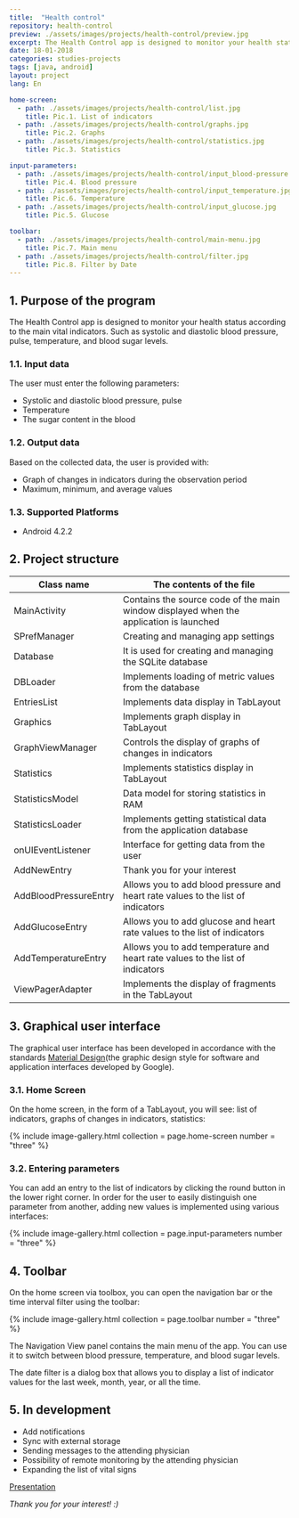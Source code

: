 ```yaml
---
title:  "Health control"
repository: health-control
preview: ./assets/images/projects/health-control/preview.jpg
excerpt: The Health Control app is designed to monitor your health status according to the main vital indicators. Such as systolic and diastolic blood pressure, pulse, temperature, and blood sugar levels
date: 18-01-2018
categories: studies-projects
tags: [java, android]
layout: project
lang: En

home-screen:
  - path: ./assets/images/projects/health-control/list.jpg
    title: Pic.1. List of indicators
  - path: ./assets/images/projects/health-control/graphs.jpg
    title: Pic.2. Graphs
  - path: ./assets/images/projects/health-control/statistics.jpg
    title: Pic.3. Statistics

input-parameters:
  - path: ./assets/images/projects/health-control/input_blood-pressure.jpg
    title: Pic.4. Blood pressure
  - path: ./assets/images/projects/health-control/input_temperature.jpg
    title: Pic.6. Temperature
  - path: ./assets/images/projects/health-control/input_glucose.jpg
    title: Pic.5. Glucose

toolbar:
  - path: ./assets/images/projects/health-control/main-menu.jpg
    title: Pic.7. Main menu
  - path: ./assets/images/projects/health-control/filter.jpg
    title: Pic.8. Filter by Date
---
```


## 1. Purpose of the program

The Health Control app is designed to monitor your health status according to the main vital indicators. Such as systolic and diastolic blood pressure, pulse, temperature, and blood sugar levels.

### 1.1. Input data
The user must enter the following parameters:
*	Systolic and diastolic blood pressure, pulse
*	Temperature
*	The sugar content in the blood

### 1.2. Output data
Based on the collected data, the user is provided with:
* Graph of changes in indicators during the observation period
* Maximum, minimum, and average values

### 1.3. Supported Platforms
* Android 4.2.2

## 2. Project structure

Class name              | The contents of the file
------------------------|-----------------------
MainActivity            | Contains the source code of the main window displayed when the application is launched
SPrefManager            | Creating and managing app settings
Database                | It is used for creating and managing the SQLite database
DBLoader                | Implements loading of metric values from the database
EntriesList             | Implements data display in TabLayout
Graphics                | Implements graph display in TabLayout
GraphViewManager        | Controls the display of graphs of changes in indicators
Statistics              | Implements statistics display in TabLayout
StatisticsModel         | Data model for storing statistics in RAM
StatisticsLoader        | Implements getting statistical data from the application database
onUIEventListener       | Interface for getting data from the user
AddNewEntry             | Thank you for your interest
AddBloodPressureEntry   | Allows you to add blood pressure and heart rate values to the list of indicators
AddGlucoseEntry         | Allows you to add glucose and heart rate values to the list of indicators
AddTemperatureEntry     | Allows you to add temperature and heart rate values to the list of indicators
ViewPagerAdapter        | Implements the display of fragments in the TabLayout

## 3. Graphical user interface

The graphical user interface has been developed in accordance with the standards [Material Design](https://material.io/design)(the graphic design style for software and application interfaces developed by Google).

### 3.1. Home Screen
On the home screen, in the form of a TabLayout, you will see: list of indicators, graphs of changes in indicators, statistics:

{% include image-gallery.html collection = page.home-screen number = "three" %}

### 3.2. Entering parameters
You can add an entry to the list of indicators by clicking the round button in the lower right corner. In order for the user to easily distinguish one parameter from another, adding new values is implemented using various interfaces:

{% include image-gallery.html collection = page.input-parameters number = "three" %}

## 4. Toolbar

On the home screen via toolbox, you can open the navigation bar or the time interval filter using the toolbar:

{% include image-gallery.html collection = page.toolbar number = "three" %}

The Navigation View panel contains the main menu of the app. You can use it to switch between blood pressure, temperature, and blood sugar levels.

The date filter is a dialog box that allows you to display a list of indicator values for the last week, month, year, or all the time.

## 5. In development

* Add notifications
* Sync with external storage
* Sending messages to the attending physician
* Possibility of remote monitoring by the attending physician
* Expanding the list of vital signs

[Presentation](https://docs.google.com/presentation/d/1-P9VE__qfNN_8ina_EEwV8gKhBg5nLA2bVtckjjmEzI/)

_Thank you for your interest! :)_
